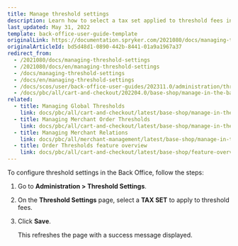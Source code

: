 ```yaml
---
title: Manage threshold settings
description: Learn how to select a tax set applied to threshold fees in the Spryker Cloud Commerce OS Back Office.
last_updated: May 31, 2022
template: back-office-user-guide-template
originalLink: https://documentation.spryker.com/2021080/docs/managing-threshold-settings
originalArticleId: bd5d48d1-0890-442b-8441-01a9a1967a37
redirect_from:
  - /2021080/docs/managing-threshold-settings
  - /2021080/docs/en/managing-threshold-settings
  - /docs/managing-threshold-settings
  - /docs/en/managing-threshold-settings
  - /docs/scos/user/back-office-user-guides/202311.0/administration/thresholds/managing-threshold-settings.html
  - /docs/pbc/all/cart-and-checkout/202204.0/base-shop/manage-in-the-back-office/manage-threshold-settings.html
related:
  - title: Managing Global Thresholds
    link: docs/pbc/all/cart-and-checkout/latest/base-shop/manage-in-the-back-office/define-global-thresholds.html
  - title: Managing Merchant Order Thresholds
    link: docs/pbc/all/cart-and-checkout/latest/base-shop/manage-in-the-back-office/define-merchant-order-thresholds.html
  - title: Managing Merchant Relations
    link: docs/pbc/all/merchant-management/latest/base-shop/manage-in-the-back-office/create-merchant-relations.html
  - title: Order Thresholds feature overview
    link: docs/pbc/all/cart-and-checkout/latest/base-shop/feature-overviews/checkout-feature-overview/order-thresholds-overview.html
---
```



To configure threshold settings in the Back Office, follow the steps:

1. Go to **Administration&nbsp;<span aria-label="and then">></span> Threshold Settings**.
2. On the **Threshold Settings** page, select a **TAX SET** to apply to threshold fees.
3. Click **Save**.

    This refreshes the page with a success message displayed.
